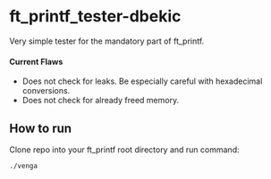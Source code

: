 # ft_printf_tester-dbekic
Very simple tester for the mandatory part of ft_printf.

#### Current Flaws
- Does not check for leaks. Be especially careful with hexadecimal conversions.
- Does not check for already freed memory.

## How to run
Clone repo into your ft_printf root directory and run command: 
```
./venga
```
